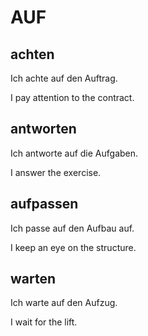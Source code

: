 # AUF

## achten

Ich achte auf den Auftrag.

I pay attention to the contract.

## antworten

Ich antworte auf die Aufgaben.

I answer the exercise.

## aufpassen

Ich passe auf den Aufbau auf.

I keep an eye on the structure.

## warten

Ich warte auf den Aufzug.

I wait for the lift.